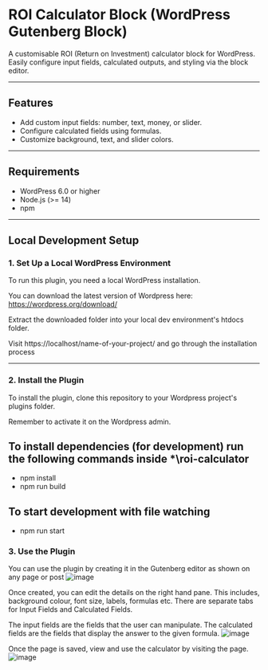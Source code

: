 # ROI Calculator Block (WordPress Gutenberg Block)

A customisable ROI (Return on Investment) calculator block for WordPress. Easily configure input fields, calculated outputs, and styling via the block editor.

---

## Features

- Add custom input fields: number, text, money, or slider.
- Configure calculated fields using formulas.
- Customize background, text, and slider colors.

---

## Requirements

- WordPress 6.0 or higher
- Node.js (>= 14)
- npm

---

## Local Development Setup

### 1. Set Up a Local WordPress Environment

To run this plugin, you need a local WordPress installation.

You can download the latest version of Wordpress here: https://wordpress.org/download/

Extract the downloaded folder into your local dev environment's htdocs folder.

Visit https://localhost/name-of-your-project/ and go through the installation process


---

### 2. Install the Plugin

To install the plugin, clone this repository to your Wordpress project's plugins folder.

Remember to activate it on the Wordpress admin.

## To install dependencies (for development) run the following commands inside *\roi-calculator
- npm install
- npm run build

## To start development with file watching
- npm run start

### 3. Use the Plugin
You can use the plugin by creating it in the Gutenberg editor as shown on any page or post
![image](https://github.com/user-attachments/assets/9f310382-67bb-40f7-97cf-66582eb00c6e)

Once created, you can edit the details on the right hand pane. This includes, background colour, font size, labels, formulas etc.
There are separate tabs for Input Fields and Calculated Fields.

The input fields are the fields that the user can manipulate.
The calculated fields are the fields that display the answer to the given formula.
![image](https://github.com/user-attachments/assets/84a3eb17-8a34-4f50-9243-fcde1f3b58b8)

Once the page is saved, view and use the calculator by visiting the page.
![image](https://github.com/user-attachments/assets/41e03cd7-8d77-4a82-8e6b-1b88d325e721)


